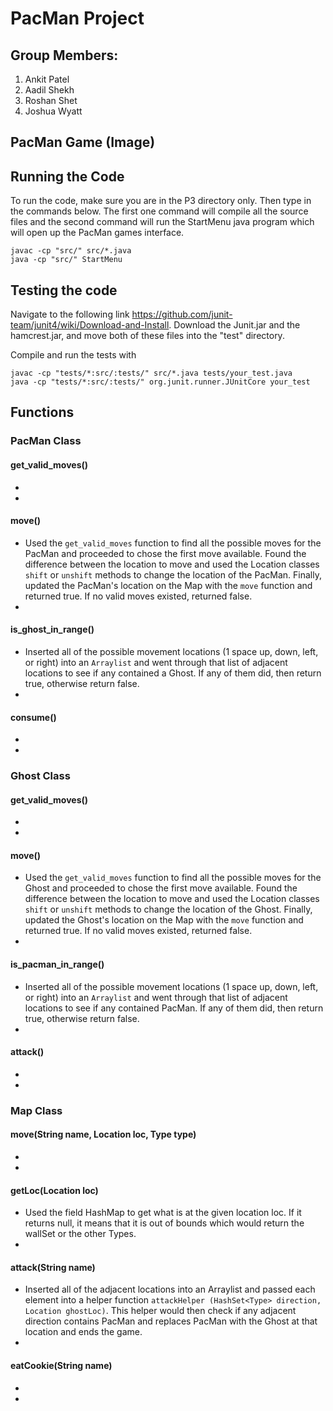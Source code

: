 # PacMan Project

## Group Members:
1. Ankit Patel
2. Aadil Shekh
3. Roshan Shet
4. Joshua Wyatt

## PacMan Game (Image)


## Running the Code
To run the code, make sure you are in the P3 directory only. Then type in the commands below. The first one command will compile all the source files and the second command will run the StartMenu java program which will open up the PacMan games interface.
```
javac -cp "src/" src/*.java
java -cp "src/" StartMenu
```

## Testing the code
Navigate to the following link <https://github.com/junit-team/junit4/wiki/Download-and-Install>.
Download the Junit.jar and the hamcrest.jar, and move both of these files into the "test" directory.

Compile and run the tests with
```
javac -cp "tests/*:src/:tests/" src/*.java tests/your_test.java
java -cp "tests/*:src/:tests/" org.junit.runner.JUnitCore your_test
```

## Functions

### PacMan Class

#### get_valid_moves()
- 
- 

#### move()
- Used the `get_valid_moves` function to find all the possible moves for the PacMan and proceeded to chose the first move available. Found the difference between the location to move and used the Location classes `shift` or `unshift` methods to change the location of the PacMan. Finally, updated the PacMan's location on the Map with the `move` function and returned true. If no valid moves existed, returned false.
- 

#### is_ghost_in_range()
- Inserted all of the possible movement locations (1 space up, down, left, or right) into an `Arraylist` and went through that list of adjacent locations to see if any contained a Ghost. If any of them did, then return true, otherwise return false.
- 

#### consume()
- 
- 

### Ghost Class

#### get_valid_moves()
- 
- 

#### move()
-  Used the `get_valid_moves` function to find all the possible moves for the Ghost and proceeded to chose the first move available. Found the difference between the location to move and used the Location classes `shift` or `unshift` methods to change the location of the Ghost. Finally, updated the Ghost's location on the Map with the `move` function and returned true. If no valid moves existed, returned false.
- 

#### is_pacman_in_range()
- Inserted all of the possible movement locations (1 space up, down, left, or right) into an `Arraylist` and went through that list of adjacent locations to see if any contained PacMan. If any of them did, then return true, otherwise return false.
- 

#### attack()
- 
- 

### Map Class

#### move(String name, Location loc, Type type)
- 
- 

#### getLoc(Location loc)
- Used the field HashMap to get what is at the given location loc. If it returns null, it means that it is out of bounds which would return the wallSet or the other Types.
- 

#### attack(String name)
- Inserted all of the adjacent locations into an Arraylist and passed each element into a helper function `attackHelper (HashSet<Type> direction, Location ghostLoc)`. This helper would then check if any adjacent direction contains PacMan and replaces PacMan with the Ghost at that location and ends the game.
- 

#### eatCookie(String name)
- 
- 
